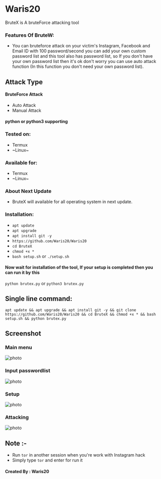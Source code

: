 # Waris20
BruteX is A bruteForce attacking tool
### Features Of BruteW:
+ You can bruteforce attack on your victim's Instagram, Facebook and Email ID with 100 password/second you can add your own custom password list and this tool also has password list, so If you don't have your own password list then it's ok don't worry you can use auto attack function (In this function you don't need your own password list).

## Attack Type
#### BruteForce Attack
+ Auto Attack
+ Manual Attack

#### python or python3 supporting

### Tested on:
+ Termux
+ ~Linux~
### Available for:
+ Termux
+ ~Linux~

### About Next Update
+ BruteX will available for all operating system in next update.

### Installation:
+ ```apt update```
+ ```apt upgrade```
+ ```apt install git -y```
+ ```https://github.com/Waris20/Waris20```
+ ```cd BruteX```
+ ```chmod +x *```
+ ```bash setup.sh``` or ```./setup.sh```

#### Now wait for installation of the tool, If your setup is completed then you can run it by this
``` python brutex.py ``` or ``` python3 brutex.py ```
## Single line command:
```
apt update && apt upgrade && apt install git -y && git clone https://github.com/Waris20/Waris20 && cd BruteX && chmod +x * && bash setup.sh && python brutex.py
```

## Screenshot
### Main menu
![photo](https://raw.githubusercontent.com/Waris20/Waris/main/.img/main_menu.jpg)

### Input passwordlist
![photo](https://raw.githubusercontent.com/Waris20/Waris20/main/.img/pass.jpg)

### Setup
![photo](https://raw.githubusercontent.com/Waris20/Waris20/main/.img/setup.jpg)

### Attacking
![photo](https://raw.githubusercontent.com/Waris20/BruteX/main/.img/attacking.jpg)

## Note :-
+ Run ```tor``` in another session when you're work with Instagram hack
+ Simply type ``` tor ``` and enter for run it

#### Created By : Waris20
